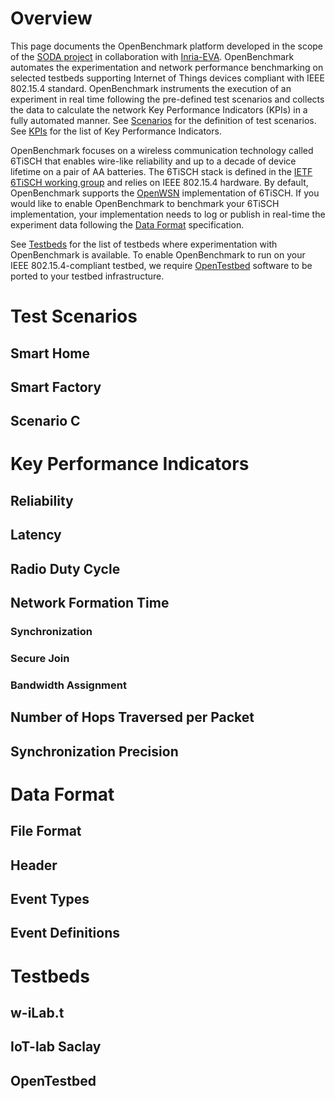 <!-- ====================================================================== -->

# Overview

This page documents the OpenBenchmark platform developed in the scope of the [SODA project](http://www.soda.ucg.ac.me/) in collaboration with [Inria-EVA](https://team.inria.fr/eva/).
OpenBenchmark automates the experimentation and network performance benchmarking on selected testbeds supporting Internet of Things devices compliant with IEEE 802.15.4 standard.
OpenBenchmark instruments the execution of an experiment in real time following the pre-defined test scenarios and collects the data to calculate the network Key Performance Indicators (KPIs) in a fully automated manner.
See [Scenarios](#test-scenarios) for the definition of test scenarios.
See [KPIs](#key-performance-indicators) for the list of Key Performance Indicators.

OpenBenchmark focuses on a wireless communication technology called 6TiSCH that enables wire-like reliability and up to a decade of device lifetime on a pair of AA batteries.
The 6TiSCH stack is defined in the [IETF 6TiSCH working group](https://datatracker.ietf.org/wg/6tisch/about/) and relies on IEEE 802.15.4 hardware.
By default, OpenBenchmark supports the [OpenWSN](https://openwsn.atlassian.net/) implementation of 6TiSCH.
If you would like to enable OpenBenchmark to benchmark your 6TiSCH implementation, your implementation needs to log or publish in real-time the experiment data following the [Data Format](#data-format) specification.

See [Testbeds](#testbeds) for the list of testbeds where experimentation with OpenBenchmark is available.
To enable OpenBenchmark to run on your IEEE 802.15.4-compliant testbed, we require [OpenTestbed](https://github.com/openwsn-berkeley/opentestbed) software to be ported to your testbed infrastructure.

<!-- ====================================================================== -->

# Test Scenarios

<!-- - - - - - - - - - - - - - - - - - - - - - - - - - - - - - - - - - - -  -->

## Smart Home

<!-- paper "Performance Comparison of the RPL and LOADng Routing Protocols in a Home Automation Scenario" -->

<!-- - - - - - - - - - - - - - - - - - - - - - - - - - - - - - - - - - - -  -->

## Smart Factory

<!-- RFC5673 Section 3.1 -->

<!-- - - - - - - - - - - - - - - - - - - - - - - - - - - - - - - - - - - -  -->

## Scenario C

<!-- ====================================================================== -->

# Key Performance Indicators

<!-- - - - - - - - - - - - - - - - - - - - - - - - - - - - - - - - - - - -  -->

## Reliability

<!-- - - - - - - - - - - - - - - - - - - - - - - - - - - - - - - - - - - -  -->

## Latency

<!-- - - - - - - - - - - - - - - - - - - - - - - - - - - - - - - - - - - -  -->

## Radio Duty Cycle

<!-- - - - - - - - - - - - - - - - - - - - - - - - - - - - - - - - - - - -  -->

## Network Formation Time

<!-- . . . . . . . . . . . . . . . . . . . . . . . . . . . . . . . . . . .  -->

### Synchronization

<!-- . . . . . . . . . . . . . . . . . . . . . . . . . . . . . . . . . . .  -->

### Secure Join

<!-- . . . . . . . . . . . . . . . . . . . . . . . . . . . . . . . . . . .  -->

### Bandwidth Assignment

<!-- - - - - - - - - - - - - - - - - - - - - - - - - - - - - - - - - - - -  -->

## Number of Hops Traversed per Packet

<!-- - - - - - - - - - - - - - - - - - - - - - - - - - - - - - - - - - - -  -->

## Synchronization Precision

<!-- ====================================================================== -->

# Data Format

<!-- - - - - - - - - - - - - - - - - - - - - - - - - - - - - - - - - - - -  -->

## File Format

<!-- - - - - - - - - - - - - - - - - - - - - - - - - - - - - - - - - - - -  -->

## Header

<!-- - - - - - - - - - - - - - - - - - - - - - - - - - - - - - - - - - - -  -->

## Event Types

<!-- - - - - - - - - - - - - - - - - - - - - - - - - - - - - - - - - - - -  -->

## Event Definitions

<!-- ====================================================================== -->

# Testbeds

<!-- - - - - - - - - - - - - - - - - - - - - - - - - - - - - - - - - - - -  -->

## w-iLab.t

<!-- - - - - - - - - - - - - - - - - - - - - - - - - - - - - - - - - - - -  -->

## IoT-lab Saclay

<!-- - - - - - - - - - - - - - - - - - - - - - - - - - - - - - - - - - - -  -->

## OpenTestbed

